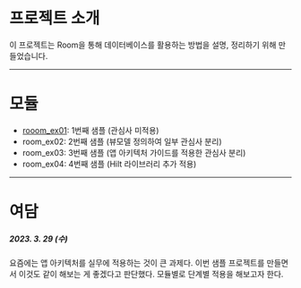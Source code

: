 # 프로젝트 소개

이 프로젝트는 Room을 통해 데이터베이스를 활용하는 방법을 설명, 정리하기 위해 만들었습니다.

---

# 모듈

* [rooom_ex01](./room_ex01/readme.md): 1번째 샘플 (관심사 미적용)
* room_ex02: 2번째 샘플 (뷰모델 정의하여 일부 관심사 분리)
* room_ex03: 3번째 샘플 (앱 아키텍처 가이드를 적용한 관심사 분리)
* room_ex04: 4번째 샘플 (Hilt 라이브러리 추가 적용)

---

# 여담

##### 2023. 3. 29 (수)
요즘에는 앱 아키텍처를 실무에 적용하는 것이 큰 과제다. 
이번 샘플 프로젝트를 만들면서 이것도 같이 해보는 게 좋겠다고 판단했다. 
모듈별로 단계별 적용을 해보고자 한다.